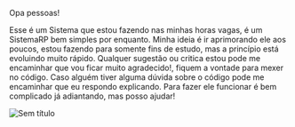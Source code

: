 Opa pessoas!

Esse é um Sistema que estou fazendo nas minhas horas vagas, é um SistemaRP bem simples por enquanto.
Minha ideia é ir aprimorando ele aos poucos, estou fazendo para somente fins de estudo, mas a princípio está evoluindo muito rápido.
Qualquer sugestão ou critica estou pode me encaminhar que vou ficar muito agradecido!, fiquem a vontade para mexer no código.
Caso alguém tiver alguma dúvida sobre o código pode me encaminhar que eu respondo explicando.
Para fazer ele funcionar é bem complicado já adiantando, mas posso ajudar!

![Sem título](https://github.com/Gustavo-Kraus/SistemaRP/assets/96898200/75d0b25a-e17c-48da-9e7c-b948f40d0d2e)

